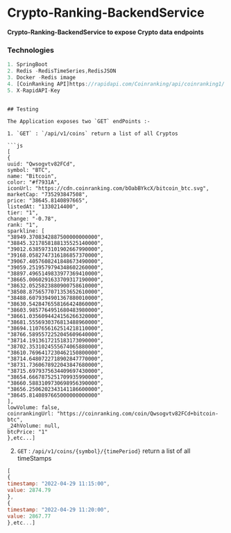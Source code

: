 # Crypto-Ranking-BackendService
**Crypto-Ranking-BackendService to expose Crypto data endpoints**

### Technologies

```js
1. SpringBoot
2. Redis -RedisTimeSeries,RedisJSON
3. Docker -Redis image
4. [CoinRanking API]https://rapidapi.com/Coinranking/api/coinranking1/
5. X-RapidAPI-Key
```

```

## Testing

The Application exposes two `GET` endPoints :-

1. `GET` : `/api/v1/coins` return a list of all Cryptos 

```js
[
{
uuid: "Qwsogvtv82FCd",
symbol: "BTC",
name: "Bitcoin",
color: "#f7931A",
iconUrl: "https://cdn.coinranking.com/bOabBYkcX/bitcoin_btc.svg",
marketCap: "735293847508",
price: "38645.8140897665",
listedAt: "1330214400",
tier: "1",
change: "-0.78",
rank: "1",
sparkline: [
"38949.3708342887500000000000",
"38845.3217858188135525140000",
"39012.6385973101902667990000",
"39168.0582747316186857370000",
"39067.4057608241848673490000",
"39059.2519579794348602260000",
"38897.4965149833977369410000",
"38665.0060291633709317190000",
"38632.0525823880900758610000",
"38508.8756577071353652610000",
"38488.6079394901367880010000",
"38630.5428476558166424860000",
"38603.9857764951680483980000",
"38661.0356094424156266320000",
"38681.5556930376813488960000",
"38694.1107656162514218110000",
"38766.5895572252045609640000",
"38714.1913617215183173090000",
"38702.3531024555674065880000",
"38610.7696417230462150800000",
"38714.6480722718902847770000",
"38731.7360678922043847680000",
"38715.6979375634409697430000",
"38654.6667875251709935990000",
"38660.5883109730698956390000",
"38656.2506202343141186600000",
"38645.8140897665000000000000"
],
lowVolume: false,
coinrankingUrl: "https://coinranking.com/coin/Qwsogvtv82FCd+bitcoin-btc",
_24hVolume: null,
btcPrice: "1"
},etc...]
```

2. `GET` : `/api/v1/coins/{symbol}/{timePeriod}` return a list of all timeStamps 

```js
[
{
timestamp: "2022-04-29 11:15:00",
value: 2874.79
},
{
timestamp: "2022-04-29 11:20:00",
value: 2867.77
},etc...]
```

